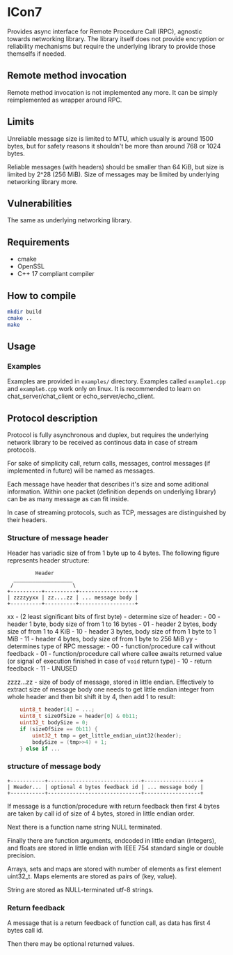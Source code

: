 
# ICon7

Provides async interface for Remote Procedure Call (RPC), agnostic towards
networking library. The
library itself does not provide encryption or reliability mechanisms but require
the underlying library to provide those themselfs if needed.

## Remote method invocation

Remote method invocation is not implemented any more. It can be simply
reimplemented as wrapper around RPC.

## Limits

Unreliable message size is limited to MTU, which usually is around 1500 bytes,
but for safety reasons it shouldn't be more than around 768 or 1024 bytes.

Reliable messages (with headers) should be smaller than 64 KiB, but
size is limited by 2^28 (256 MiB). Size of messages may be limited by underlying
networking library more.

## Vulnerabilities

The same as underlying networking library.

## Requirements

- cmake
- OpenSSL
- C++ 17 compliant compiler

## How to compile

```bash
mkdir build
cmake ..
make
```

## Usage

### Examples

Examples are provided in `examples/` directory. Examples called `example1.cpp`
and `example6.cpp` work only on linux. It is recommended to learn on
chat\_server/chat\_client or echo\_server/echo\_client.

## Protocol description

Protocol is fully asynchronous and duplex, but requires the underlying network
library to be received as continous data in case of stream protocols.

For sake of simplicity call, return calls, messages, control messages (if
implemented in future) will be named as messages.

Each message have header that describes it's size and some aditional information.
Within one packet (definition depends on underlying library) can be as many
message as can fit inside.

In case of streaming protocols, such as TCP, messages are distinguished by their
headers.

### Structure of message header

Header has variadic size of from 1 byte up to 4 bytes. The following figure
represents header structure:

```
         Header
  ___________________
 /                   \
+----------+----------+------------------+
| zzzzyyxx | zz....zz | ... message body |
+----------+----------+------------------+
```

xx - (2 least significant bits of first byte) - determine size of header:
    - 00 - header 1 byte, body size of from 1 to 16 bytes
    - 01 - header 2 bytes, body size of from 1 to 4 KiB
    - 10 - header 3 bytes, body size of from 1 byte to 1 MiB
    - 11 - header 4 bytes, body size of from 1 byte to 256 MiB 
yy - determines type of RPC message:
    - 00 - function/procedure call without feedback
    - 01 - function/procedure call where callee awaits returned value
           (or signal of execution finished in case of `void` return type)
    - 10 - return feedback
    - 11 - UNUSED

zzzz...zz - size of body of message, stored in little endian. Effectively to
    extract size of message body one needs to get little endian integer from
    whole header and then bit shift it by 4, then add 1 to result:
``` C
    uint8_t header[4] = ...;
    uint8_t sizeOfSize = header[0] & 0b11;
    uint32_t bodySize = 0;
    if (sizeOfSize == 0b11) {
        uint32_t tmp = get_little_endian_uint32(header);
        bodySize = (tmp>>4) + 1;
    } else if ...
```

### structure of message body

```
+-----------+------------------------------+------------------+
| Header... | optional 4 bytes feedback id | ... message body |
+-----------+------------------------------+------------------+
```

If message is a function/procedure with return feedback then first 4 bytes are
taken by call id of size of 4 bytes, stored in little endian order.

Next there is a function name string NULL terminated.

Finally there are function arguments, endcoded in little endian (integers),
and floats are stored in little endian with IEEE 754 standard single or double
precision.

Arrays, sets and maps are stored with number of elements as first element
uint32\_t. Maps elements are stored as pairs of (key, value).

String are stored as NULL-terminated utf-8 strings.

### Return feedback

A message that is a return feedback of function call, as data has first 4 bytes
call id.

Then there may be optional returned values.


